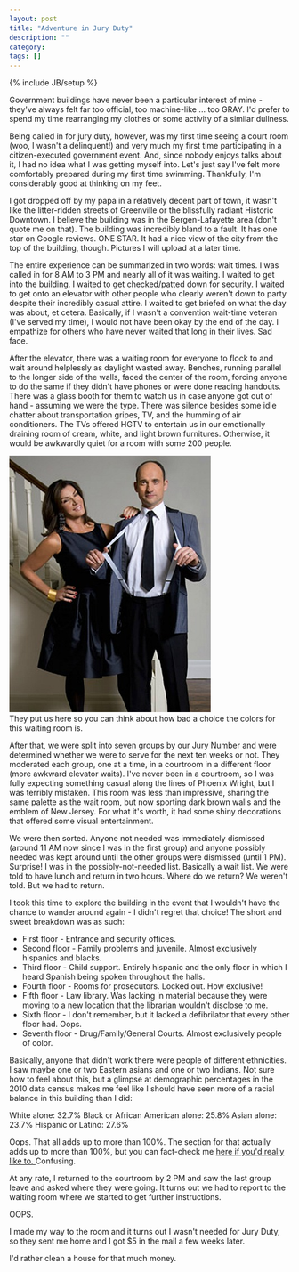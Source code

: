 ```yaml
---
layout: post
title: "Adventure in Jury Duty"
description: ""
category: 
tags: []
---
```

{% include JB/setup %}

Government buildings have never been a particular interest of mine - they've always felt far too official, too machine-like ... too GRAY. I'd prefer to spend my time rearranging my clothes or some activity of a similar dullness.

Being called in for jury duty, however, was my first time seeing a court room (woo, I wasn't a delinquent!) and very much my first time participating in a citizen-executed government event. And, since nobody enjoys talks about it, I had no idea what I was getting myself into. Let's just say I've felt more comfortably prepared during my first time swimming. Thankfully, I'm considerably good at thinking on my feet. 

I got dropped off by my papa in a relatively decent part of town, it wasn't like the litter-ridden streets of Greenville or the blissfully radiant Historic Downtown. I believe the building was in the Bergen-Lafayette area (don't quote me on that). The building was incredibly bland to a fault. It has one star on Google reviews. ONE STAR. It had a nice view of the city from the top of the building, though. Pictures I will upload at a later time.

The entire experience can be summarized in two words: wait times. I was called in for 8 AM to 3 PM and nearly all of it was waiting. I waited to get into the building. I waited to get checked/patted down for security. I waited to get onto an elevator with other people who clearly weren't down to party despite their incredibly casual attire. I waited to get briefed on what the day was about, et cetera. Basically, if I wasn't a convention wait-time veteran (I've served my time), I would not have been okay by the end of the day. I empathize for others who have never waited that long in their lives. Sad face.

After the elevator, there was a waiting room for everyone to flock to and wait around helplessly as daylight wasted away. Benches, running parallel to the longer side of the walls, faced the center of the room, forcing anyone to do the same if they didn't have phones or were done reading handouts. There was a glass booth for them to watch us in case anyone got out of hand - assuming we were the type. There was silence besides some idle chatter about transportation gripes, TV, and the humming of air conditioners. The TVs offered HGTV to entertain us in our emotionally draining room of cream, white, and light brown furnitures. Otherwise, it would be awkwardly quiet for a room with some 200 people. 

<img src="/img/loveitorlistit.jpg">
<figcaption>They put us here so you can think about how bad a choice the colors for this waiting room is.</figcaption>

After that, we were split into seven groups by our Jury Number and were determined whether we were to serve for the next ten weeks or not. They moderated each group, one at a time, in a courtroom in a different floor (more awkward elevator waits). I've never been in a courtroom, so I was fully expecting something casual along the lines of Phoenix Wright, but I was terribly mistaken. This room was less than impressive, sharing the same palette as the wait room, but now sporting dark brown walls and the emblem of New Jersey. For what it's worth, it had some shiny decorations that offered some visual entertainment.

We were then sorted. Anyone not needed was immediately dismissed (around 11 AM now since I was in the first group) and anyone possibly needed was kept around until the other groups were dismissed (until 1 PM). Surprise! I was in the possibly-not-needed list. Basically a wait list. We were told to have lunch and return in two hours. Where do we return? We weren't told. But we had to return. 

I took this time to explore the building in the event that I wouldn't have the chance to wander around again - I didn't regret that choice! The short and sweet breakdown was as such:
<ul>
	<li>First floor - Entrance and security offices. </li>
	<li>Second floor - Family problems and juvenile. Almost exclusively hispanics and blacks.</li>
	<li>Third floor - Child support. Entirely hispanic and the only floor in which I heard Spanish being spoken throughout the halls. </li>
	<li>Fourth floor - Rooms for prosecutors. Locked out. How exclusive!</li>
	<li>Fifth floor - Law library. Was lacking in material because they were moving to a new location that the librarian wouldn't disclose to me.</li>
	<li>Sixth floor - I don't remember, but it lacked a defibrilator that every other floor had. Oops.</li>
	<li>Seventh floor - Drug/Family/General Courts. Almost exclusively people of color.</li>
</ul>

Basically, anyone that didn't work there were people of different ethnicities. I saw maybe one or two Eastern asians and one or two Indians. Not sure how to feel about this, but a glimpse at demographic percentages in the 2010 data census makes me feel like I should have seen more of a racial balance in this building than I did:

White alone: 32.7% 
Black or African American alone: 25.8%
Asian alone: 23.7%
Hispanic or Latino: 27.6%

Oops. That all adds up to more than 100%. The section for that actually adds up to more than 100%, but you can fact-check me <a href="http://quickfacts.census.gov/qfd/states/34/3436000.html">here if you'd really like to. </a> Confusing. 

At any rate, I returned to the courtroom by 2 PM and saw the last group leave and asked where they were going. It turns out we had to report to the waiting room where we started to get further instructions. 

OOPS.

I made my way to the room and it turns out I wasn't needed for Jury Duty, so they sent me home and I got $5 in the mail a few weeks later.

I'd rather clean a house for that much money.